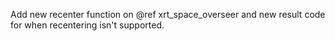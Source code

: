 Add new recenter function on @ref xrt_space_overseer and new result code for
when recentering isn't supported.
